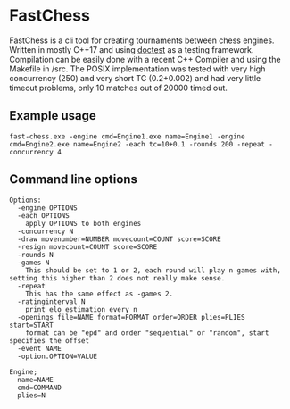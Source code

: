 # FastChess

FastChess is a cli tool for creating tournaments between chess engines. Written in mostly C++17 and using [doctest](https://github.com/doctest/doctest) as a testing framework. Compilation can be easily done with a recent C++ Compiler and using the Makefile in /src.
The POSIX implementation was tested with very high concurrency (250) and very short TC (0.2+0.002) and had very little timeout problems, only 10 matches out of 20000 timed out.

## Example usage

```
fast-chess.exe -engine cmd=Engine1.exe name=Engine1 -engine cmd=Engine2.exe name=Engine2 -each tc=10+0.1 -rounds 200 -repeat -concurrency 4
```

## Command line options

```
Options:
  -engine OPTIONS
  -each OPTIONS
    apply OPTIONS to both engines
  -concurrency N
  -draw movenumber=NUMBER movecount=COUNT score=SCORE
  -resign movecount=COUNT score=SCORE
  -rounds N
  -games N
    This should be set to 1 or 2, each round will play n games with, setting this higher than 2 does not really make sense.
  -repeat
    This has the same effect as -games 2.
  -ratinginterval N
    print elo estimation every n
  -openings file=NAME format=FORMAT order=ORDER plies=PLIES start=START
    format can be "epd" and order "sequential" or "random", start specifies the offset
  -event NAME
  -option.OPTION=VALUE

Engine;
  name=NAME
  cmd=COMMAND
  plies=N
  
```
